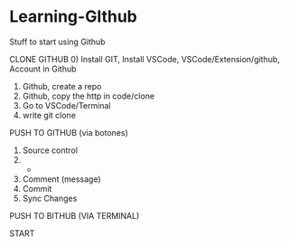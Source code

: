 # Learning-GIthub
Stuff to start using Github

CLONE GITHUB
0) Install GIT, Install VSCode, VSCode/Extension/github, Account in Github
1) Github, create a repo
2) Github, copy the http in code/clone
3) Go to VSCode/Terminal
4) write git clone <httpAddress>

PUSH TO GITHUB (via botones)
1) Source control
2) +
3) Comment (message)
4) Commit
5) Sync Changes

PUSH TO BITHUB (VIA TERMINAL)


START 